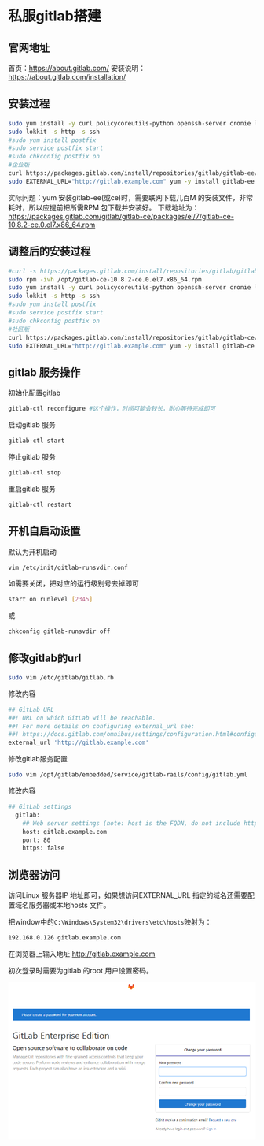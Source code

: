 # 私服gitlab搭建

## 官网地址

首页：https://about.gitlab.com/
安装说明：https://about.gitlab.com/installation/

## 安装过程

```bash
sudo yum install -y curl policycoreutils-python openssh-server cronie lokkit
sudo lokkit -s http -s ssh
#sudo yum install postfix
#sudo service postfix start
#sudo chkconfig postfix on
#企业版
curl https://packages.gitlab.com/install/repositories/gitlab/gitlab-ee/script.rpm.sh | sudo bash
sudo EXTERNAL_URL="http://gitlab.example.com" yum -y install gitlab-ee
```

实际问题：yum 安装gitlab-ee(或ce)时，需要联网下载几百M 的安装文件，非常耗时，所以应提前把所需RPM 包下载并安装好。
下载地址为：https://packages.gitlab.com/gitlab/gitlab-ce/packages/el/7/gitlab-ce-10.8.2-ce.0.el7.x86_64.rpm

## 调整后的安装过程

```bash
#curl -s https://packages.gitlab.com/install/repositories/gitlab/gitlab-ce/script.rpm.sh | sudo bash
sudo rpm -ivh /opt/gitlab-ce-10.8.2-ce.0.el7.x86_64.rpm
sudo yum install -y curl policycoreutils-python openssh-server cronie lokkit
sudo lokkit -s http -s ssh
#sudo yum install postfix
#sudo service postfix start
#sudo chkconfig postfix on
#社区版
curl https://packages.gitlab.com/install/repositories/gitlab/gitlab-ce/script.rpm.sh | sudo bash
sudo EXTERNAL_URL="http://gitlab.example.com" yum -y install gitlab-ce
```

## gitlab 服务操作

初始化配置gitlab

```bash
gitlab-ctl reconfigure #这个操作，时间可能会较长，耐心等待完成即可
```

启动gitlab 服务

```bash
gitlab-ctl start
```

停止gitlab 服务

```bash
gitlab-ctl stop
```

重启gitlab 服务

```bash
gitlab-ctl restart
```

## 开机自启动设置

默认为开机启动

```bash
vim /etc/init/gitlab-runsvdir.conf
```

如需要关闭，把对应的运行级别号去掉即可

```bash
start on runlevel [2345]
```

或

```bash
chkconfig gitlab-runsvdir off
```

## 修改gitlab的url

```bash
sudo vim /etc/gitlab/gitlab.rb
```

修改内容
```bash
## GitLab URL
##! URL on which GitLab will be reachable.
##! For more details on configuring external_url see:
##! https://docs.gitlab.com/omnibus/settings/configuration.html#configuring-the-external-url-for-gitlab
external_url 'http://gitlab.example.com'
```

修改gitlab服务配置

```bash
sudo vim /opt/gitlab/embedded/service/gitlab-rails/config/gitlab.yml
```

修改内容

```bash
## GitLab settings
  gitlab:
    ## Web server settings (note: host is the FQDN, do not include http://)
    host: gitlab.example.com
    port: 80
    https: false
```

## 浏览器访问

访问Linux 服务器IP 地址即可，如果想访问EXTERNAL_URL 指定的域名还需要配置域名服务器或本地hosts 文件。

把window中的`C:\Windows\System32\drivers\etc\hosts`映射为：

```bash
192.168.0.126 gitlab.example.com
```

在浏览器上输入地址 http://gitlab.example.com

初次登录时需要为gitlab 的root 用户设置密码。

![1567871530424](images/1567871530424.png)